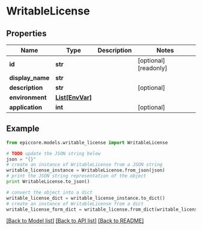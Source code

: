 # WritableLicense


## Properties

Name | Type | Description | Notes
------------ | ------------- | ------------- | -------------
**id** | **str** |  | [optional] [readonly] 
**display_name** | **str** |  | 
**description** | **str** |  | [optional] 
**environment** | [**List[EnvVar]**](EnvVar.md) |  | 
**application** | **int** |  | [optional] 

## Example

```python
from epiccore.models.writable_license import WritableLicense

# TODO update the JSON string below
json = "{}"
# create an instance of WritableLicense from a JSON string
writable_license_instance = WritableLicense.from_json(json)
# print the JSON string representation of the object
print WritableLicense.to_json()

# convert the object into a dict
writable_license_dict = writable_license_instance.to_dict()
# create an instance of WritableLicense from a dict
writable_license_form_dict = writable_license.from_dict(writable_license_dict)
```
[[Back to Model list]](../README.md#documentation-for-models) [[Back to API list]](../README.md#documentation-for-api-endpoints) [[Back to README]](../README.md)


